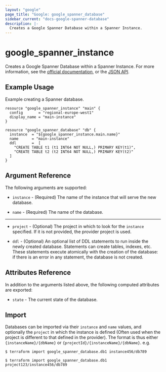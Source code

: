 ```yaml
---
layout: "google"
page_title: "Google: google_spanner_database"
sidebar_current: "docs-google-spanner-database"
description: |-
  Creates a Google Spanner Database within a Spanner Instance.
---
```


# google\_spanner\_instance

Creates a Google Spanner Database within a Spanner Instance. For more information, see the [official documentation](https://cloud.google.com/spanner/), or the [JSON API](https://cloud.google.com/spanner/docs/reference/rest/v1/projects.instances.databases).

## Example Usage

Example creating a Spanner database.

```hcl
resource "google_spanner_instance" "main" {
  config       = "regional-europe-west1"
  display_name = "main-instance"
}

resource "google_spanner_database" "db" {
  instance  = "${google_spanner_instance.main.name}"
  name      = "main-instance"
  ddl       =  [
    "CREATE TABLE t1 (t1 INT64 NOT NULL,) PRIMARY KEY(t1)",
    "CREATE TABLE t2 (t2 INT64 NOT NULL,) PRIMARY KEY(t2)"
  ]
}
```

## Argument Reference

The following arguments are supported:

* `instance` - (Required) The name of the instance that will serve the new database.

* `name` - (Required) The name of the database.

- - -

* `project` - (Optional) The project in which to look for the `instance` specified. If it
    is not provided, the provider project is used.

* `ddl` - (Optional) An optional list of DDL statements to run inside the newly created
   database. Statements can create tables, indexes, etc. These statements execute atomically
   with the creation of the database: if there is an error in any statement, the database
   is not created.


## Attributes Reference

In addition to the arguments listed above, the following computed attributes are
exported:

* `state` - The current state of the database.

## Import

Databases can be imported via their `instance` and `name` values, and optionally
the `project` in which the instance is defined (Often used when the project is different
to that defined in the provider). The format is thus either `{instanceName}/{dbName}` or
`{projectId}/{instanceName}/{dbName}`. e.g.

```
$ terraform import google_spanner_database.db1 instance456/db789

$ terraform import google_spanner_database.db1 project123/instance456/db789

```
